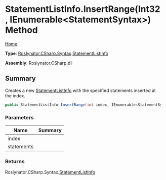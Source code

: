 # StatementListInfo\.InsertRange\(Int32, IEnumerable\<StatementSyntax>\) Method

[Home](../../../../../README.md)

**Type**: [Roslynator.CSharp.Syntax](../../README.md)\.[StatementListInfo](../README.md)

**Assembly**: Roslynator\.CSharp\.dll

## Summary

Creates a new [StatementListInfo](../README.md) with the specified statements inserted at the index\.

```csharp
public StatementListInfo InsertRange(int index, IEnumerable<StatementSyntax> statements)
```

### Parameters

| Name | Summary |
| ---- | ------- |
| index | |
| statements | |

### Returns

Roslynator\.CSharp\.Syntax\.[StatementListInfo](../README.md)

